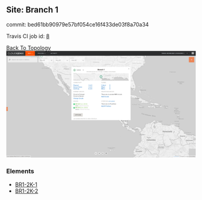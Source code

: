 ## Site: Branch 1

commit: bed61bb90979e57bf054ce16f433de03f8a70a34

Travis CI job id: [8](https://travis-ci.com/CloudGenix/network-as-code/builds/148658114)

[Back To Topology](../README.md)
<img alt="Site Card" src="site-info.png?raw=1" width="1110">

### Elements
<ul>
<li>
<A href="BR1-2K-1/README.md">BR1-2K-1</A>
</li>
<li>
<A href="BR1-2K-2/README.md">BR1-2K-2</A>
</li>
</ul>
